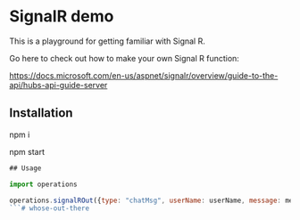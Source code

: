 # SignalR demo

This is a playground for getting familiar with Signal R.

Go here to check out how to make your own Signal R function:

https://docs.microsoft.com/en-us/aspnet/signalr/overview/guide-to-the-api/hubs-api-guide-server

## Installation

npm i 

npm start

```javascript
## Usage

import operations

operations.signalROut({type: "chatMsg", userName: userName, message: message })
```# whose-out-there
